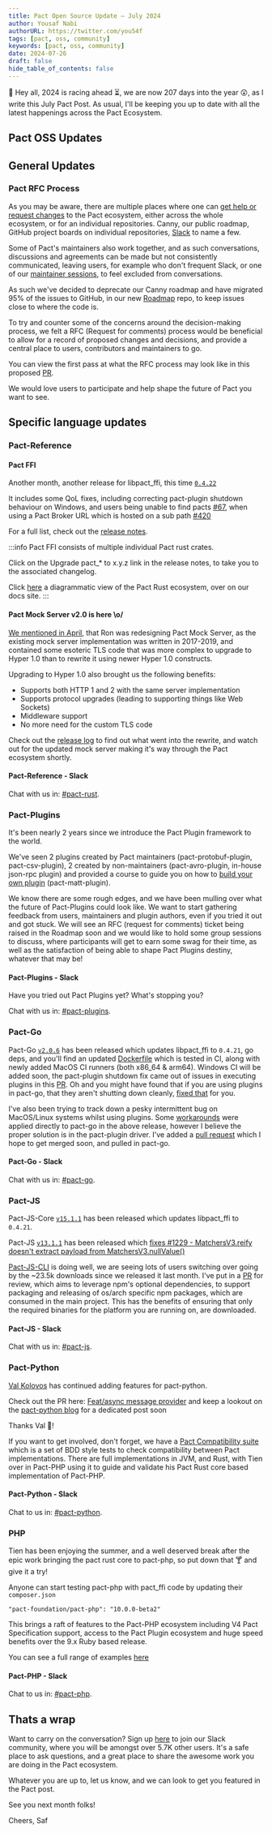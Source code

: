 ```yaml
---
title: Pact Open Source Update — July 2024
author: Yousaf Nabi
authorURL: https://twitter.com/you54f
tags: [pact, oss, community]
keywords: [pact, oss, community]
date: 2024-07-26
draft: false
hide_table_of_contents: false
---
```


👋 Hey all, 2024 is racing ahead ⏳, we are now 207 days into the year 😲, as I write this July Pact Post. As usual, I'll be keeping you up to date with all the latest happenings across the Pact Ecosystem.

## Pact OSS Updates

## General Updates

### Pact RFC Process

As you may be aware, there are multiple places where one can [get help or request changes](https://docs.pact.io/help) to the Pact ecosystem, either across the whole ecosystem, or for an individual repositories. Canny, our public roadmap, GitHub project boards on individual repositories, [Slack](https://docs.pact.io/help/how_to_ask_for_help) to name a few.

Some of Pact's maintainers also work together, and as such conversations, discussions and agreements can be made but not consistently communicated, leaving users, for example who don't frequent Slack, or one of our [maintainer sessions](https://github.com/pact-foundation/roadmap/blob/master/README.md#-maintainer-sessions), to feel excluded from conversations.

As such we've decided to deprecate our Canny roadmap and have migrated 95% of the issues to GitHub, in our new [Roadmap](https://github.com/pact-foundation/roadmap/issues) repo, to keep issues close to where the code is.

To try and counter some of the concerns around the decision-making process, we felt a RFC (Request for comments) process would be beneficial to allow for a record of proposed changes and decisions, and provide a central place to users, contributors and maintainers to go.

You can view the first pass at what the RFC process may look like in this proposed [PR](https://github.com/pact-foundation/roadmap/pull/96).

We would love users to participate and help shape the future of Pact you want to see.

## Specific language updates

### Pact-Reference

#### Pact FFI

Another month, another release for libpact_ffi, this time [`0.4.22`](https://github.com/pact-foundation/pact-reference/releases/tag/libpact_ffi-v0.4.22)

It includes some QoL fixes, including correcting pact-plugin shutdown behaviour on Windows, and users being unable to find pacts [#67](https://github.com/pact-foundation/pact-plugins/pull/67), when using a Pact Broker URL which is hosted on a sub path [#420](https://github.com/pact-foundation/pact-reference/issues/420)

For a full list, check out the [release notes](https://github.com/pact-foundation/pact-reference/releases/tag/libpact_ffi-v0.4.22).

:::info
Pact FFI consists of multiple individual Pact rust crates.

Click on the Upgrade pact_* to x.y.z link in the release notes, to take you to the associated changelog.

Click [here](https://docs.pact.io/diagrams/ecosystem#rust-goldberg-machine) a diagrammatic view of the Pact Rust ecosystem, over on our docs site.
:::

#### Pact Mock Server v2.0 is here \o/

[We mentioned in April](https://docs.pact.io/blog/2024/05/23/pact-open-source-update-may-2024#pact-reference---pact-mock-server), that Ron was redesigning Pact Mock Server, as the existing mock server implementation was written in 2017-2019, and contained some esoteric TLS code that was more complex to upgrade to Hyper 1.0 than to rewrite it using newer Hyper 1.0 constructs.

Upgrading to Hyper 1.0 also brought us the following benefits:

- Supports both HTTP 1 and 2 with the same server implementation
- Supports protocol upgrades (leading to supporting things like Web Sockets)
- Middleware support
- No more need for the custom TLS code

Check out the [release log](https://github.com/pact-foundation/pact-core-mock-server/blob/main/pact_mock_server/CHANGELOG.md#200---final-200-release) to find out what went into the rewrite, and watch out for the updated mock server making it's way through the Pact ecosystem shortly.

#### Pact-Reference - Slack

Chat with us in: [#pact-rust](https://pact-foundation.slack.com/archives/CA2S7E6KC).

### Pact-Plugins

It's been nearly 2 years since we introduce the Pact Plugin framework to the world.

We've seen 2 plugins created by Pact maintainers (pact-protobuf-plugin, pact-csv-plugin), 2 created by non-maintainers (pact-avro-plugin, in-house json-rpc plugin) and provided a course to guide you on how to [build your own plugin](https://docs.pact.io/plugins/workshops/create-a-plugin/intro) (pact-matt-plugin).

We know there are some rough edges, and we have been mulling over what the future of Pact-Plugins could look like. We want to start gathering feedback from users, maintainers and plugin authors, even if you tried it out and got stuck. We will see an RFC (request for comments) ticket being raised in the Roadmap soon and we would like to hold some group sessions to discuss, where participants will get to earn some swag for their time, as well as the satisfaction of being able to shape Pact Plugins destiny, whatever that may be!

#### Pact-Plugins - Slack

Have you tried out Pact Plugins yet? What's stopping you?

Chat with us in: [#pact-plugins](https://pact-foundation.slack.com/archives/CA2S7E6KC).

### Pact-Go

Pact-Go [`v2.0.6`](https://github.com/pact-foundation/pact-go/releases/tag/v2.0.6) has been released which updates libpact_ffi to `0.4.21`, go deps, and you'll find an updated [Dockerfile](https://github.com/pact-foundation/pact-go/blob/master/Dockerfile) which is tested in CI, along with newly added MacOS CI runners (both x86_64 & arm64). Windows CI will be added soon, the pact-plugin shutdown fix came out of issues in executing plugins in this [PR](https://github.com/pact-foundation/pact-go/pull/443). Oh and you might have found that if you are using plugins in pact-go, that they aren't shutting down cleanly, [fixed that](https://github.com/pact-foundation/pact-go/pull/435) for you.

I've also been trying to track down a pesky intermittent bug on MacOS/Linux systems whilst using plugins. Some [workarounds](https://github.com/pact-foundation/pact-go/pull/434) were applied directly to pact-go in the above release, however I believe the proper solution is in the pact-plugin driver. I've added a [pull request](https://github.com/pact-foundation/pact-plugins/pull/69) which I hope to get merged soon, and pulled in pact-go.

#### Pact-Go - Slack

Chat with us in: [#pact-go](https://pact-foundation.slack.com/archives/C9UTHTFFB).

### Pact-JS

Pact-JS-Core [`v15.1.1`](https://github.com/pact-foundation/pact-js-core/releases/tag/v15.1.1) has been released which updates libpact_ffi to `0.4.21`.

Pact-JS [`v13.1.1`](https://github.com/pact-foundation/pact-js/releases/tag/v13.1.1) has been released which [fixes #1229 - MatchersV3.reify doesn't extract payload from MatchersV3.nullValue()](https://github.com/pact-foundation/pact-js/issues/1229)

[Pact-JS-CLI](https://www.npmjs.com/package/@pact-foundation/pact-cli) is doing well, we are seeing lots of users switching over going by the ~23.5k downloads since we released it last month. I've put in a [PR](https://github.com/pact-foundation/pact-js-cli/pull/14) for review, which aims to leverage npm's optional dependencies, to support packaging and releasing of os/arch specific npm packages, which are consumed in the main project. This has the benefits of ensuring that only the required binaries for the platform you are running on, are downloaded.

#### Pact-JS - Slack

Chat with us in: [#pact-js](https://pact-foundation.slack.com/archives/C9VBGLUM9).

### Pact-Python

[Val Kolovos](https://github.com/valkolovos) has continued adding features for pact-python.

Check out the PR here: [Feat/async message provider](https://github.com/pact-foundation/pact-python/pull/725) and keep a lookout on the [pact-python blog](https://pact-foundation.github.io/pact-python/blog/) for a dedicated post soon

Thanks Val 💛!

If you want to get involved, don't forget, we have a [Pact Compatibility suite](https://github.com/pact-foundation/pact-compatibility-suite) which is a set of BDD style tests to check compatibility between Pact implementations. There are full implementations in JVM, and Rust, with Tien over in Pact-PHP using it to guide and validate his Pact Rust core based implementation of Pact-PHP.

#### Pact-Python - Slack

Chat to us in: [#pact-python](https://pact-foundation.slack.com/archives/C9VECUP6E).

### PHP

Tien has been enjoying the summer, and a well deserved break after the epic work bringing the pact rust core to pact-php, so put down that 🍸 and give it a try!

Anyone can start testing pact-php with pact_ffi code by updating their `composer.json`

`"pact-foundation/pact-php": "10.0.0-beta2"`

This brings a raft of features to the Pact-PHP ecosystem including V4 Pact Specification support, access to the Pact Plugin ecosystem and huge speed benefits over the 9.x Ruby based release.

You can see a full range of examples [here](https://github.com/pact-foundation/pact-php/tree/master/example)

#### Pact-PHP - Slack

Chat to us in: [#pact-php](https://pact-foundation.slack.com/archives/C9W94PXPY).

## Thats a wrap

Want to carry on the conversation? Sign up [here](https://slack.pact.io/) to join our Slack community, where you will be amongst over 5.7K other users. It's a safe place to ask questions, and a great place to share the awesome work you are doing in the Pact ecosystem.

Whatever you are up to, let us know, and we can look to get you featured in the Pact post.

See you next month folks!

Cheers,
Saf
